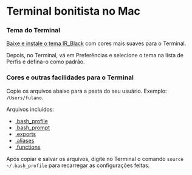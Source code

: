 # Terminal bonitista no Mac

### Tema do Terminal

[Baixe e instale o tema IR_Black](/blude/dotfiles/blob/master/IR_Black.terminal) com cores mais suaves para o Terminal.

Depois, no Terminal, vá em Preferências e selecione o tema na lista de Perfis e defina-o como padrão.

### Cores e outras facilidades para o Terminal

Copie os arquivos abaixo para a pasta do seu usuário. Exemplo: `/Users/fulano`.

Arquivos incluídos:

- [.bash_profile](/blude/dotfiles/blob/master/.bash_profile)
- [.bash_prompt](/blude/dotfiles/blob/master/.bash_prompt)
- [.exports](/blude/dotfiles/blob/master/.exports)
- [.aliases](/blude/dotfiles/blob/master/.aliases)
- [.functions](/blude/dotfiles/blob/master/.functions)

Após copiar e salvar os arquivos, digite no Terminal o comando `source ~/.bash_profile` para recarregar
as configurações feitas.
